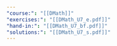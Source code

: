 ```yaml
---
"course:": "[[DMath]]"
"exercises:": "[[DMath_U7_e.pdf]]"
"hand-in:": "[[DMath_U7_bf.pdf]]"
"solutions:": "[[DMath_U7_s.pdf]]"
---
```


